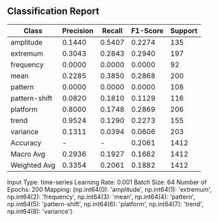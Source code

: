 ## Classification Report

| Class | Precision | Recall | F1-Score | Support |
|-------|-----------|--------|----------|---------|
| amplitude | 0.1440 | 0.5407 | 0.2274 | 135 |
| extremum | 0.3043 | 0.2843 | 0.2940 | 197 |
| frequency | 0.0000 | 0.0000 | 0.0000 | 92 |
| mean | 0.2285 | 0.3850 | 0.2868 | 200 |
| pattern | 0.0000 | 0.0000 | 0.0000 | 108 |
| pattern-shift | 0.0820 | 0.1810 | 0.1129 | 116 |
| platform | 0.8000 | 0.1748 | 0.2869 | 206 |
| trend | 0.9524 | 0.1290 | 0.2273 | 155 |
| variance | 0.1311 | 0.0394 | 0.0606 | 203 |
| Accuracy | - | - | 0.2061 | 1412 |
| Macro Avg | 0.2936 | 0.1927 | 0.1662 | 1412 |
| Weighted Avg | 0.3354 | 0.2061 | 0.1882 | 1412 |

Input Type: time-series
Learning Rate: 0.001
Batch Size: 64
Number of Epochs: 200
Mapping: {np.int64(0): 'amplitude', np.int64(1): 'extremum', np.int64(2): 'frequency', np.int64(3): 'mean', np.int64(4): 'pattern', np.int64(5): 'pattern-shift', np.int64(6): 'platform', np.int64(7): 'trend', np.int64(8): 'variance'}